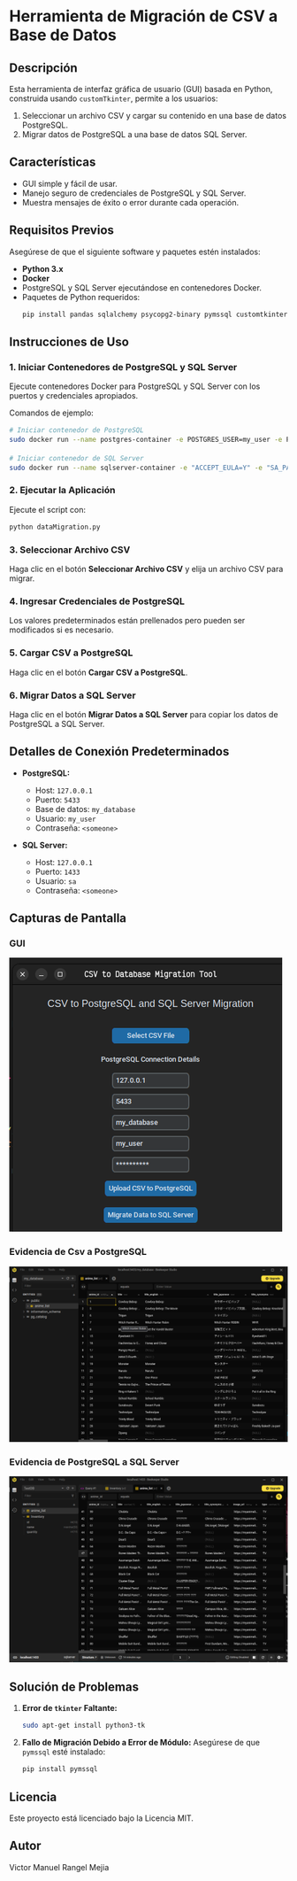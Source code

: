 # Herramienta de Migración de CSV a Base de Datos

## Descripción
Esta herramienta de interfaz gráfica de usuario (GUI) basada en Python, construida usando `customTkinter`, permite a los usuarios:

1. Seleccionar un archivo CSV y cargar su contenido en una base de datos PostgreSQL.
2. Migrar datos de PostgreSQL a una base de datos SQL Server.

## Características
- GUI simple y fácil de usar.
- Manejo seguro de credenciales de PostgreSQL y SQL Server.
- Muestra mensajes de éxito o error durante cada operación.

## Requisitos Previos
Asegúrese de que el siguiente software y paquetes estén instalados:

- **Python 3.x**
- **Docker**
- PostgreSQL y SQL Server ejecutándose en contenedores Docker.
- Paquetes de Python requeridos:
    ```bash
    pip install pandas sqlalchemy psycopg2-binary pymssql customtkinter
    ```

## Instrucciones de Uso

### 1. Iniciar Contenedores de PostgreSQL y SQL Server

Ejecute contenedores Docker para PostgreSQL y SQL Server con los puertos y credenciales apropiados.

Comandos de ejemplo:
```bash
# Iniciar contenedor de PostgreSQL
sudo docker run --name postgres-container -e POSTGRES_USER=my_user -e POSTGRES_PASSWORD=<someone> -p 5433:5432 -d postgres

# Iniciar contenedor de SQL Server
sudo docker run --name sqlserver-container -e "ACCEPT_EULA=Y" -e "SA_PASSWORD=<someone> " -p 1433:1433 -d mcr.microsoft.com/mssql/server
```

### 2. Ejecutar la Aplicación

Ejecute el script con:
```bash
python dataMigration.py
```

### 3. Seleccionar Archivo CSV

Haga clic en el botón **Seleccionar Archivo CSV** y elija un archivo CSV para migrar.

### 4. Ingresar Credenciales de PostgreSQL
Los valores predeterminados están prellenados pero pueden ser modificados si es necesario.

### 5. Cargar CSV a PostgreSQL
Haga clic en el botón **Cargar CSV a PostgreSQL**.

### 6. Migrar Datos a SQL Server
Haga clic en el botón **Migrar Datos a SQL Server** para copiar los datos de PostgreSQL a SQL Server.

## Detalles de Conexión Predeterminados

- **PostgreSQL:**
    - Host: `127.0.0.1`
    - Puerto: `5433`
    - Base de datos: `my_database`
    - Usuario: `my_user`
    - Contraseña: `<someone>`

- **SQL Server:**
    - Host: `127.0.0.1`
    - Puerto: `1433`
    - Usuario: `sa`
    - Contraseña: `<someone> `

## Capturas de Pantalla

### GUI
![alt text](image.png)

### Evidencia de Csv a PostgreSQL
![alt text](image-1.png)

### Evidencia de PostgreSQL a SQL Server
![alt text](image-2.png)

## Solución de Problemas
1. **Error de `tkinter` Faltante:**
     ```bash
     sudo apt-get install python3-tk
     ```
2. **Fallo de Migración Debido a Error de Módulo:**
     Asegúrese de que `pymssql` esté instalado:
     ```bash
     pip install pymssql
     ```

## Licencia
Este proyecto está licenciado bajo la Licencia MIT.

## Autor
Victor Manuel Rangel Mejia
